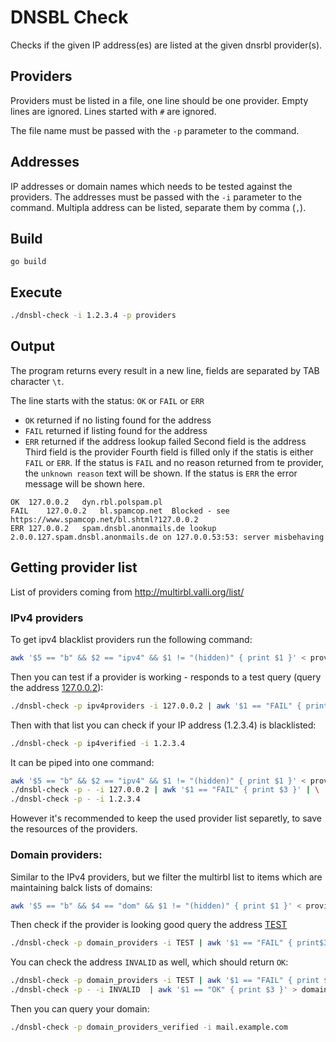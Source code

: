 # DNSBL Check

Checks if the given IP address(es) are listed at the given dnsrbl provider(s).

## Providers

Providers must be listed in a file, one line should be one provider.
Empty lines are ignored.
Lines started with `#` are ignored.

The file name must be passed with the `-p` parameter to the command.

## Addresses

IP addresses or domain names which needs to be tested against the providers.
The addresses must be passed with the `-i` parameter to the command. Multipla address can be listed, separate them by comma (`,`).

## Build

```
go build
```

## Execute

```sh
./dnsbl-check -i 1.2.3.4 -p providers
```

## Output

The program returns every result in a new line, fields are separated by TAB character `\t`.

The line starts with the status: `OK` or `FAIL` or `ERR`
- `OK` returned if no listing found for the address
- `FAIL` returned if listing found for the address
- `ERR` returned if the address lookup failed
Second field is the address
Third field is the provider
Fourth field is filled only if the statis is either `FAIL` or `ERR`. If the status is `FAIL` and no reason returned from te provider, the `unknown reason` text will be shown. If the status is `ERR` the error message will be shown here.

```
OK	127.0.0.2	dyn.rbl.polspam.pl
FAIL	127.0.0.2	bl.spamcop.net	Blocked - see https://www.spamcop.net/bl.shtml?127.0.0.2
ERR	127.0.0.2	spam.dnsbl.anonmails.de	lookup 2.0.0.127.spam.dnsbl.anonmails.de on 127.0.0.53:53: server misbehaving
```

## Getting provider list

List of providers coming from http://multirbl.valli.org/list/

### IPv4 providers

To get ipv4 blacklist providers run the following command:

```sh
awk '$5 == "b" && $2 == "ipv4" && $1 != "(hidden)" { print $1 }' < providers > ipv4providers
```

Then you can test if a provider is working - responds to a test query (query the address [127.0.0.2](https://datatracker.ietf.org/doc/html/rfc5782#section-5)):

```sh
./dnsbl-check -p ipv4providers -i 127.0.0.2 | awk '$1 == "FAIL" { print $3 }' > ipv4verified
```

Then with that list you can check if your IP address (1.2.3.4) is blacklisted:

```sh
./dnsbl-check -p ip4verified -i 1.2.3.4
```

It can be piped into one command:
```sh
awk '$5 == "b" && $2 == "ipv4" && $1 != "(hidden)" { print $1 }' < providers | \
./dnsbl-check -p - -i 127.0.0.2 | awk '$1 == "FAIL" { print $3 }' | \
./dnsbl-check -p - -i 1.2.3.4
```

However it's recommended to keep the used provider list separetly, to save the resources of the providers.

### Domain providers:

Similar to the IPv4 providers, but we filter the multirbl list to items which are maintaining balck lists of domains:

```sh
awk '$5 == "b" && $4 == "dom" && $1 != "(hidden)" { print $1 }' < providers > domain_providers
```

Then check if the provider is looking good query the address [TEST](https://datatracker.ietf.org/doc/html/rfc5782#section-5)

```sh
./dnsbl-check -p domain_providers -i TEST | awk '$1 == "FAIL" { print$3 }' > domain_providers_verified
```

You can check the address `INVALID` as well, which should return `OK`:

```sh
./dnsbl-check -p domain_providers -i TEST | awk '$1 == "FAIL" { print $3 }' | \
./dnsbl-check -p - -i INVALID  | awk '$1 == "OK" { print $3 }' > domain_providers_verified

```

Then you can query your domain:

```sh
./dnsbl-check -p domain_providers_verified -i mail.example.com
```
